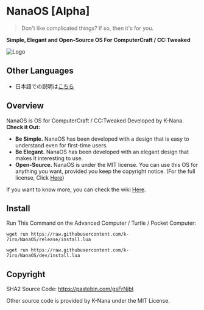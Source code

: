 # NanaOS [Alpha]
> Don't like complicated things? If so, then it's for you.

**Simple, Elegant and Open-Source OS For ComputerCraft / CC:Tweaked**

![Logo](https://github.com/k-7iro/NanaOS/assets/104609477/412ddea3-74ab-4455-8a71-416e2f693bca)

## Other Languages
- 日本語での説明は[こちら](README_JP.md)

## Overview
NanaOS is OS for ComputerCraft / CC:Tweaked Developed by K-Nana. **Check it Out:**
- **Be Simple.** NanaOS has been developed with a design that is easy to understand even for first-time users.
- **Be Elegant.** NanaOS has been developed with an elegant design that makes it interesting to use.
- **Open-Source.** NanaOS is under the MIT license. You can use this OS for anything you want, provided you keep the copyright notice. (For the full license, Click [Here](LICENSE))

If you want to know more, you can check the wiki [Here](https://github.com/k-7iro/NanaOS/wiki).

## Install
Run This Command on the Advanced Computer / Turtle / Pocket Computer:

`wget run https://raw.githubusercontent.com/k-7iro/NanaOS/release/install.lua`

`wget run https://raw.githubusercontent.com/k-7iro/NanaOS/dev/install.lua`

## Copyright
SHA2 Source Code: https://pastebin.com/gsFrNjbt

Other source code is provided by K-Nana under the MIT License.
